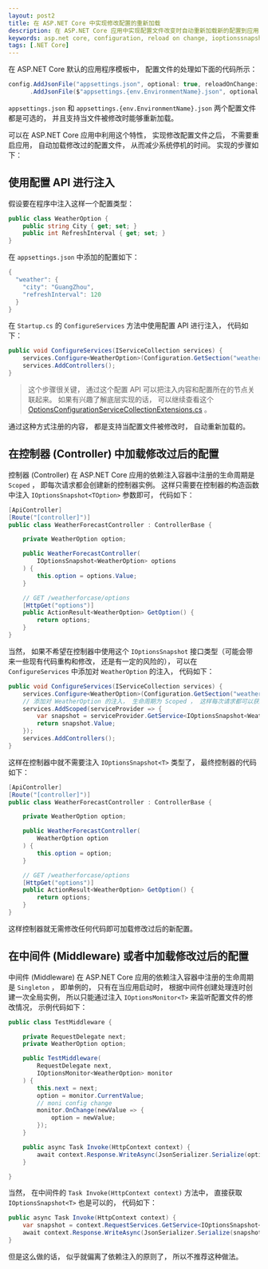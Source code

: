 ```yaml
---
layout: post2
title: 在 ASP.NET Core 中实现修改配置的重新加载
description: 在 ASP.NET Core 应用中实现配置文件改变时自动重新加载新的配置到应用
keywords: asp.net core, configuration, reload on change, ioptionssnapshot, ioptionsmonitor
tags: [.NET Core]
---
```


在 ASP.NET Core 默认的应用程序模板中， 配置文件的处理如下面的代码所示：

```cs
config.AddJsonFile("appsettings.json", optional: true, reloadOnChange: true)
      .AddJsonFile($"appsettings.{env.EnvironmentName}.json", optional: true, reloadOnChange: true);
```

`appsettings.json` 和 `appsettings.{env.EnvironmentName}.json` 两个配置文件都是可选的， 并且支持当文件被修改时能够重新加载。

可以在 ASP.NET Core 应用中利用这个特性， 实现修改配置文件之后， 不需要重启应用， 自动加载修改过的配置文件， 从而减少系统停机的时间。 实现的步骤如下：

## 使用配置 API 进行注入

假设要在程序中注入这样一个配置类型：

```cs
public class WeatherOption {
    public string City { get; set; }
    public int RefreshInterval { get; set; }
}
```

在 `appsettings.json` 中添加的配置如下：

```cs
{
  "weather": {
    "city": "GuangZhou",
    "refreshInterval": 120
  }
}
```

在 `Startup.cs` 的 `ConfigureServices` 方法中使用配置 API 进行注入， 代码如下：

```cs
public void ConfigureServices(IServiceCollection services) {
    services.Configure<WeatherOption>(Configuration.GetSection("weather"));
    services.AddControllers();
}
```

> 这个步骤很关键， 通过这个配置 API 可以把注入内容和配置所在的节点关联起来。 如果有兴趣了解底层实现的话， 可以继续查看这个 [OptionsConfigurationServiceCollectionExtensions.cs](https://github.com/dotnet/runtime/blob/master/src/libraries/Microsoft.Extensions.Options.ConfigurationExtensions/src/OptionsConfigurationServiceCollectionExtensions.cs) 。

通过这种方式注册的内容， 都是支持当配置文件被修改时， 自动重新加载的。

## 在控制器 (Controller) 中加载修改过后的配置

控制器 (Controller) 在 ASP.NET Core 应用的依赖注入容器中注册的生命周期是 `Scoped` ， 即每次请求都会创建新的控制器实例。 这样只需要在控制器的构造函数中注入 `IOptionsSnapshot<TOption>` 参数即可， 代码如下：

```cs
[ApiController]
[Route("[controller]")]
public class WeatherForecastController : ControllerBase {

    private WeatherOption option;

    public WeatherForecastController(
        IOptionsSnapshot<WeatherOption> options
    ) {
        this.option = options.Value;
    }

    // GET /weatherforcase/options
    [HttpGet("options")]
    public ActionResult<WeatherOption> GetOption() {
        return options;
    }
}
```

当然， 如果不希望在控制器中使用这个 `IOptionsSnapshot` 接口类型（可能会带来一些现有代码重构和修改， 还是有一定的风险的）， 可以在 `ConfigureServices` 中添加对 `WeatherOption` 的注入， 代码如下：

```cs
public void ConfigureServices(IServiceCollection services) {
    services.Configure<WeatherOption>(Configuration.GetSection("weather"));
    // 添加对 WeatherOption 的注入， 生命周期为 Scoped ， 这样每次请求都可以获取新的配置值。
    services.AddScoped(serviceProvider => {
        var snapshot = serviceProvider.GetService<IOptionsSnapshot<WeatherOption>>();
        return snapshot.Value;
    });
    services.AddControllers();
}
```

这样在控制器中就不需要注入 `IOptionsSnapshot<T>` 类型了， 最终控制器的代码如下：

```cs
[ApiController]
[Route("[controller]")]
public class WeatherForecastController : ControllerBase {

    private WeatherOption option;

    public WeatherForecastController(
        WeatherOption option
    ) {
        this.option = option;
    }

    // GET /weatherforcase/options
    [HttpGet("options")]
    public ActionResult<WeatherOption> GetOption() {
        return options;
    }
}
```

这样控制器就无需修改任何代码即可加载修改过后的新配置。

## 在中间件 (Middleware) 或者中加载修改过后的配置

中间件 (Middleware) 在 ASP.NET Core 应用的依赖注入容器中注册的生命周期是 `Singleton` ， 即单例的， 只有在当应用启动时， 根据中间件创建处理连时创建一次全局实例， 所以只能通过注入 `IOptionsMonitor<T>` 来监听配置文件的修改情况， 示例代码如下：

```cs
public class TestMiddleware {

    private RequestDelegate next;
    private WeatherOption option;

    public TestMiddleware(
        RequestDelegate next,
        IOptionsMonitor<WeatherOption> monitor
    ) {
        this.next = next;
        option = monitor.CurrentValue;
        // moni config change
        monitor.OnChange(newValue => {
            option = newValue;
        });
    }

    public async Task Invoke(HttpContext context) {
        await context.Response.WriteAsync(JsonSerializer.Serialize(option));
    }

}
```

当然， 在中间件的 `Task Invoke(HttpContext context)` 方法中， 直接获取 `IOptionsSnapshot<T>` 也是可以的， 代码如下：

```cs
public async Task Invoke(HttpContext context) {
    var snapshot = context.RequestServices.GetService<IOptionsSnapshot<WeatherOption>>();
    await context.Response.WriteAsync(JsonSerializer.Serialize(snapshot.Value));
}
```

但是这么做的话， 似乎就偏离了依赖注入的原则了， 所以不推荐这种做法。
